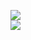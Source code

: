 [![](https://img.shields.io/badge/Made%20With-Github%20Spray-lightgrey.svg?style=for-the-badge&logo=github)](https://github.com/Annihil/github-spray#12887)  
[![](https://i.imgur.com/2DrTn0Z.gif)](https://github.com/Annihil/github-spray)